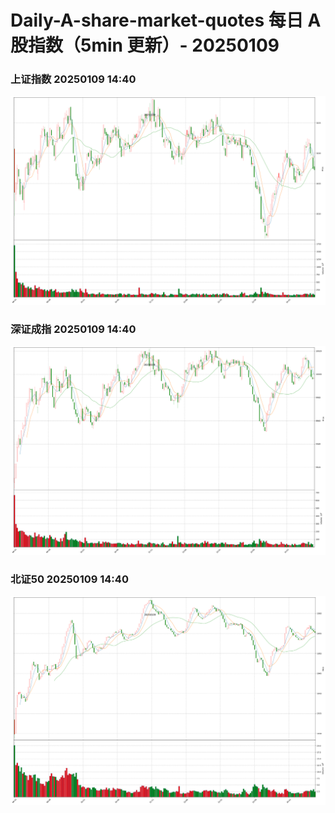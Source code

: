 
# Daily-A-share-market-quotes 每日 A 股指数（5min 更新）- 20250109

### 上证指数 20250109 14:40
![](./fig/2025/1/20250109-sh000001.png)

### 深证成指 20250109 14:40
![](./fig/2025/1/20250109-sz399001.png)

### 北证50 20250109 14:40
![](./fig/2025/1/20250109-bj899050.png)

